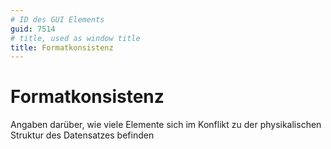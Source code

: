 ```yaml
---
# ID des GUI Elements
guid: 7514
# title, used as window title
title: Formatkonsistenz
---
```


# Formatkonsistenz

Angaben darüber, wie viele Elemente sich im Konflikt zu der physikalischen Struktur des Datensatzes befinden

